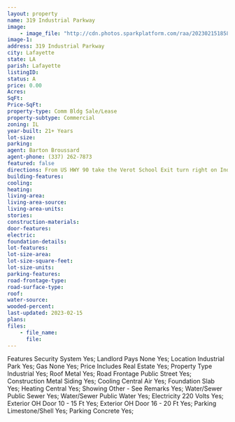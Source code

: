 ```yaml
---
layout: property
name: 319 Industrial Parkway 
image:
    - image_file: "http://cdn.photos.sparkplatform.com/raa/20230215185845313095000000.jpg"
image-1:
address: 319 Industrial Parkway
city: Lafayette
state: LA
parish: Lafayette
listingID: 
status: A
price: 0.00
Acres: 
SqFt: 
Price-SqFt: 
property-type: Comm Bldg Sale/Lease
property-subtype: Commercial
zoning: IL
year-built: 21+ Years
lot-size: 
parking: 
agent: Barton Broussard
agent-phone: (337) 262-7873
featured: false
directions: From US HWY 90 take the Verot School Exit turn right on Industrial Parkway destination will be on your right
building-features: 
cooling: 
heating: 
living-area: 
living-area-source: 
living-area-units: 
stories: 
construction-materials: 
door-features: 
electric: 
foundation-details: 
lot-features: 
lot-size-area: 
lot-size-square-feet: 
lot-size-units: 
parking-features: 
road-frontage-type: 
road-surface-type: 
roof: 
water-source: 
wooded-percent: 
last-updated: 2023-02-15
plans: 
files:
    - file_name:
      file:
---
```

Features	Security System	Yes;
Landlord Pays	None	Yes;
Location	Industrial Park	Yes;
Gas	None	Yes;
Price Includes	Real Estate	Yes;
Property Type	Industrial	Yes;
Roof	Metal	Yes;
Road Frontage	Public Street	Yes;
Construction	Metal Siding	Yes;
Cooling	Central Air	Yes;
Foundation	Slab	Yes;
Heating	Central	Yes;
Showing	Other - See Remarks	Yes;
Water/Sewer	Public Sewer	Yes;
Water/Sewer	Public Water	Yes;
Electricity	220 Volts	Yes;
Exterior	OH Door 10 - 15 Ft	Yes;
Exterior	OH Door 16 - 20 Ft	Yes;
Parking	Limestone/Shell	Yes;
Parking	Concrete	Yes;


